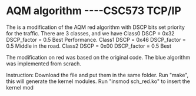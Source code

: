 AQM algorithm ----CSC573 TCP/IP
===
The is a modification of the AQM red algorithm with DSCP bits set priority for the traffic.
There are 3 classes, and we have
Class0    DSCP = 0x32     DSCP_factor = 0.5        Best Performance.
Class1    DSCP = 0x46     DSCP_factor = 0.5        Middle in the road.
Class2    DSCP = 0x00     DSCP_factor = 0.5        Best 

The modification on red was based on the original code. 
The blue algorithm was implemented from scrach. 

Instruction:
Download the file and put them in the same folder.
Run "make", this will generate the kernel modules.
Run "insmod  sch_red.ko" to insert the kernel mod
